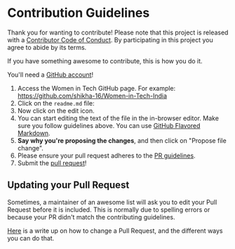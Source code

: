# Contribution Guidelines
Thank you for wanting to contribute!
Please note that this project is released with a [Contributor Code of Conduct](Code-of-Conduct.md). By participating in this project you agree to abide by its terms.

If you have something awesome to contribute, this is how you do it.

You'll need a [GitHub account](https://github.com/join)!

1. Access the Women in Tech GitHub page. For example: https://github.com/shikha-16/Women-in-Tech-India
2. Click on the `readme.md` file: 
3. Now click on the edit icon. 
4. You can start editing the text of the file in the in-browser editor. Make sure you follow guidelines above. You can use [GitHub Flavored Markdown](https://help.github.com/articles/github-flavored-markdown/).
5. **Say why you're proposing the changes**, and then click on "Propose file change". 
6. Please ensure your pull request adheres to the [PR guidelines](pull_request_template.md).
7. Submit the [pull request](https://help.github.com/articles/using-pull-requests/)!

## Updating your Pull Request

Sometimes, a maintainer of an awesome list will ask you to edit your Pull Request before it is included. This is normally due to spelling errors or because your PR didn't match the contributing guidelines.

[Here](https://github.com/RichardLitt/knowledge/blob/master/github/amending-a-commit-guide.md) is a write up on how to change a Pull Request, and the different ways you can do that.

